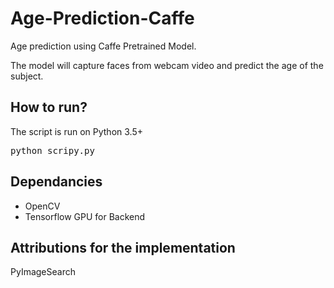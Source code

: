 # Age-Prediction-Caffe
Age prediction using Caffe Pretrained Model.

The model will capture faces from webcam video and predict the age of the subject.

<h2>How to run?</h2>
The script is run on Python 3.5+
<pre>python scripy.py</pre>

<h2>Dependancies</h2>
<ul><li>OpenCV</li><li>Tensorflow GPU for Backend</li></ul>

<h2>Attributions for the implementation</h2>
PyImageSearch
